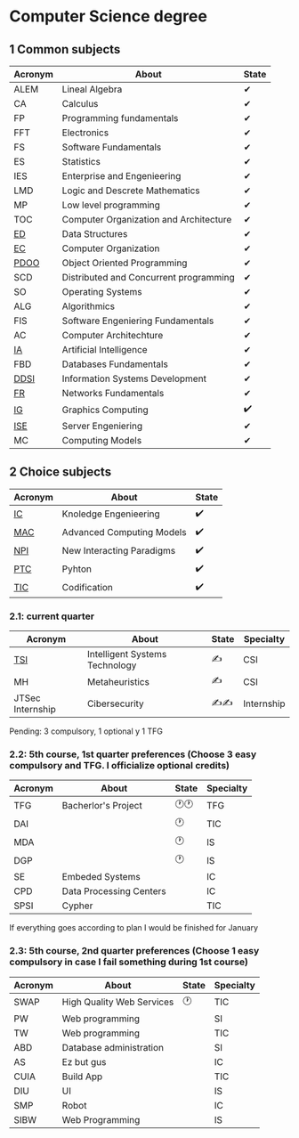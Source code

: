 # Computer Science degree

## 1 Common subjects

|Acronym|About|State|
|-------|----|-----|
|ALEM|Lineal Algebra|✔|
|CA|Calculus|✔|
|FP|Programming fundamentals|✔|
|FFT|Electronics|✔|
|FS|Software Fundamentals|✔|
|ES|Statistics|✔|
|IES|Enterprise and Engenieering|✔|
|LMD|Logic and Descrete Mathematics|✔|
|MP|Low level programming|✔|
|TOC|Computer Organization and Architecture|✔|
|[ED](https://github.com/Cristinasj/practica2ED)|Data Structures|✔|
|[EC](https://github.com/Cristinasj/arduino)|Computer Organization|✔|
|[PDOO](https://github.com/inowen/Civitas)|Object Oriented Programming|✔|
|SCD|Distributed and Concurrent programming|✔|
|SO|Operating Systems|✔|
|ALG|Algorithmics|✔|
|FIS|Software Engeniering Fundamentals|✔|
|AC|Computer Architechture|✔|
|[IA](https://github.com/Cristinasj/chatBot)|Artificial Intelligence|✔|
|FBD|Databases Fundamentals|✔|
|[DDSI](https://github.com/Cristinasj/DDSI-X)|Information Systems Development|✔|
|[FR](https://github.com/Cristinasj/FR)|Networks Fundamentals|✔|
|[IG](https://github.com/Cristinasj/IG)|Graphics Computing|✔️|
|[ISE](https://github.com/Cristinasj/ISE)|Server Engeniering|✔|
|MC|Computing Models|✔|

## 2 Choice subjects 

|Acronym|About|State|
|-------|-----|-----|
|[IC](https://github.com/Cristinasj/IC)|Knoledge Engenieering|✔️|
|[MAC](https://github.com/Cristinasj/MAC)|Advanced Computing Models|✔️|
|[NPI](https://github.com/CarnifexRegis/P02-NPI)|New Interacting Paradigms|✔️|CSI|
|[PTC](https://github.com/Cristinasj/PTC)|Pyhton|✔️|Optativa|
|[TIC](https://github.com/Cristinasj/TIC)|Codification|✔️|Optativa| 

### 2.1: current quarter 
|Acronym|About|State|Specialty|
|-------|-----|-----|------------|
|[TSI](https://github.com/Cristinasj/TSI)|Intelligent Systems Technology|✍|CSI|
|MH|Metaheuristics|✍|CSI|
|JTSec Internship|Cibersecurity|✍✍|Internship|

Pending: 3 compulsory, 1 optional y 1 TFG 

### 2.2: 5th course, 1st quarter preferences (Choose 3 easy compulsory and TFG. I officialize optional credits) 
|Acronym|About|State|Specialty|
|-------|-----|-----|------------|
|TFG|Bacherlor's Project|🕐🕐|TFG|
|DAI||🕐|TIC|
|MDA||🕐|IS|
|DGP||🕐|IS|
|SE|Embeded Systems||IC|
|CPD|Data Processing Centers||IC|
|SPSI|Cypher||TIC|

If everything goes according to plan I would be finished for January 

### 2.3: 5th course, 2nd quarter preferences (Choose 1 easy compulsory in case I fail something during 1st course) 
|Acronym|About|State|Specialty|
|-------|-----|-----|------------|
|SWAP|High Quality Web Services|🕐|TIC|
|PW|Web programming||SI|
|TW|Web programming||TIC|
|ABD|Database administration||SI|
|AS|Ez but gus||IC|
|CUIA|Build App||TIC|
|DIU|UI||IS|
|SMP|Robot||IC|
|SIBW|Web Programming||IS|
